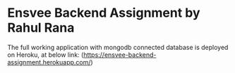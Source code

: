 # Ensvee Backend Assignment by Rahul Rana

The full working application with mongodb connected database is deployed on Heroku, at below link:
(https://ensvee-backend-assignment.herokuapp.com/)
